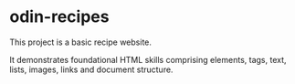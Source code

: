 # odin-recipes

This project is a basic recipe website.

It demonstrates foundational HTML skills comprising elements, tags, text, lists, images, links and document structure.